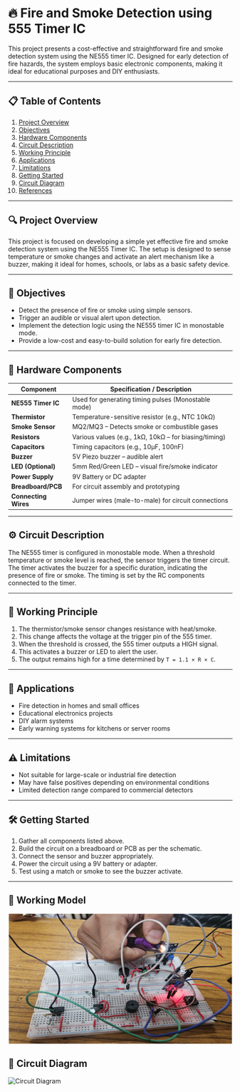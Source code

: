 # 🔥 Fire and Smoke Detection using 555 Timer IC

This project presents a cost-effective and straightforward fire and smoke detection system using the NE555 timer IC. Designed for early detection of fire hazards, the system employs basic electronic components, making it ideal for educational purposes and DIY enthusiasts.

---

## 📋 Table of Contents

1. [Project Overview](#project-overview)
2. [Objectives](#objectives)
3. [Hardware Components](#hardware-components)
4. [Circuit Description](#circuit-description)
5. [Working Principle](#working-principle)
6. [Applications](#applications)
7. [Limitations](#limitations)
8. [Getting Started](#getting-started)
9. [Circuit Diagram](#circuit-diagram)
10. [References](#references)

---

## 🔍 Project Overview

This project is focused on developing a simple yet effective fire and smoke detection system using the NE555 Timer IC. The setup is designed to sense temperature or smoke changes and activate an alert mechanism like a buzzer, making it ideal for homes, schools, or labs as a basic safety device.

---

## 🎯 Objectives

- Detect the presence of fire or smoke using simple sensors.
- Trigger an audible or visual alert upon detection.
- Implement the detection logic using the NE555 timer IC in monostable mode.
- Provide a low-cost and easy-to-build solution for early fire detection.

---

## 🧰 Hardware Components

| Component          | Specification / Description                             |
|--------------------|---------------------------------------------------------|
| **NE555 Timer IC** | Used for generating timing pulses (Monostable mode)     |
| **Thermistor**     | Temperature-sensitive resistor (e.g., NTC 10kΩ)          |
| **Smoke Sensor**   | MQ2/MQ3 – Detects smoke or combustible gases             |
| **Resistors**      | Various values (e.g., 1kΩ, 10kΩ – for biasing/timing)    |
| **Capacitors**     | Timing capacitors (e.g., 10µF, 100nF)                    |
| **Buzzer**         | 5V Piezo buzzer – audible alert                         |
| **LED (Optional)** | 5mm Red/Green LED – visual fire/smoke indicator         |
| **Power Supply**   | 9V Battery or DC adapter                                |
| **Breadboard/PCB** | For circuit assembly and prototyping                    |
| **Connecting Wires** | Jumper wires (male-to-male) for circuit connections   |

---

## ⚙️ Circuit Description

The NE555 timer is configured in monostable mode. When a threshold temperature or smoke level is reached, the sensor triggers the timer circuit. The timer activates the buzzer for a specific duration, indicating the presence of fire or smoke. The timing is set by the RC components connected to the timer.

---

## 🔧 Working Principle

1. The thermistor/smoke sensor changes resistance with heat/smoke.
2. This change affects the voltage at the trigger pin of the 555 timer.
3. When the threshold is crossed, the 555 timer outputs a HIGH signal.
4. This activates a buzzer or LED to alert the user.
5. The output remains high for a time determined by `T = 1.1 × R × C`.

---

## 🚀 Applications

- Fire detection in homes and small offices
- Educational electronics projects
- DIY alarm systems
- Early warning systems for kitchens or server rooms

---

## ⚠️ Limitations

- Not suitable for large-scale or industrial fire detection
- May have false positives depending on environmental conditions
- Limited detection range compared to commercial detectors

---

## 🛠️ Getting Started

1. Gather all components listed above.
2. Build the circuit on a breadboard or PCB as per the schematic.
3. Connect the sensor and buzzer appropriately.
4. Power the circuit using a 9V battery or adapter.
5. Test using a match or smoke to see the buzzer activate.

---

## 🔧 Working Model

![Working Model](image.png)

## 🔌 Circuit Diagram

![Circuit Diagram](images/circuit_diagram.png)


